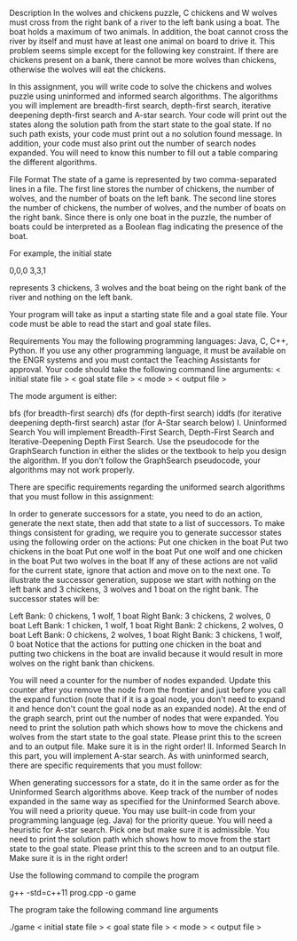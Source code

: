 Description
In the wolves and chickens puzzle, C chickens and W wolves must cross from the right bank of a river to the left bank using a boat. The boat holds a maximum of two animals. In addition, the boat cannot cross the river by itself and must have at least one animal on board to drive it. This problem seems simple except for the following key constraint. If there are chickens present on a bank, there cannot be more wolves than chickens, otherwise the wolves will eat the chickens.

In this assignment, you will write code to solve the chickens and wolves puzzle using uninformed and informed search algorithms. The algorithms you will implement are breadth-first search, depth-first search, iterative deepening depth-first search and A-star search. Your code will print out the states along the solution path from the start state to the goal state. If no such path exists, your code must print out a no solution found message. In addition, your code must also print out the number of search nodes expanded. You will need to know this number to fill out a table comparing the different algorithms.

File Format
The state of a game is represented by two comma-separated lines in a file. The first line stores the number of chickens, the number of wolves, and the number of boats on the left bank. The second line stores the number of chickens, the number of wolves, and the number of boats on the right bank. Since there is only one boat in the puzzle, the number of boats could be interpreted as a Boolean flag indicating the presence of the boat.

For example, the initial state

0,0,0
3,3,1

represents 3 chickens, 3 wolves and the boat being on the right bank of the river and nothing on the left bank.

Your program will take as input a starting state file and a goal state file. Your code must be able to read the start and goal state files.

Requirements
You may the following programming languages: Java, C, C++, Python. If you use any other programming language, it must be available on the ENGR systems and you must contact the Teaching Assistants for approval. Your code should take the following command line arguments:
< initial state file > < goal state file > < mode > < output file >

The mode argument is either:

bfs (for breadth-first search)
dfs (for depth-first search)
iddfs (for iterative deepening depth-first search)
astar (for A-Star search below)
I. Uninformed Search
You will implement Breadth-First Search, Depth-First Search and Iterative-Deepening Depth First Search. Use the pseudocode for the GraphSearch function in either the slides or the textbook to help you design the algorithm. If you don't follow the GraphSearch pseudocode, your algorithms may not work properly.

There are specific requirements regarding the uniformed search algorithms that you must follow in this assignment:

In order to generate successors for a state, you need to do an action, generate the next state, then add that state to a list of successors. To make things consistent for grading, we require you to generate successor states using the following order on the actions:
Put one chicken in the boat
Put two chickens in the boat
Put one wolf in the boat
Put one wolf and one chicken in the boat
Put two wolves in the boat
If any of these actions are not valid for the current state, ignore that action and move on to the next one. To illustrate the successor generation, suppose we start with nothing on the left bank and 3 chickens, 3 wolves and 1 boat on the right bank. The successor states will be:

Left Bank: 0 chickens, 1 wolf, 1 boat Right Bank: 3 chickens, 2 wolves, 0 boat
Left Bank: 1 chicken, 1 wolf, 1 boat Right Bank: 2 chickens, 2 wolves, 0 boat
Left Bank: 0 chickens, 2 wolves, 1 boat Right Bank: 3 chickens, 1 wolf, 0 boat
Notice that the actions for putting one chicken in the boat and putting two chickens in the boat are invalid because it would result in more wolves on the right bank than chickens.

You will need a counter for the number of nodes expanded. Update this counter after you remove the node from the frontier and just before you call the expand function (note that if it is a goal node, you don't need to expand it and hence don't count the goal node as an expanded node). At the end of the graph search, print out the number of nodes that were expanded.
You need to print the solution path which shows how to move the chickens and wolves from the start state to the goal state. Please print this to the screen and to an output file. Make sure it is in the right order!
II. Informed Search
In this part, you will implement A-star search. As with uninformed search, there are specific requirements that you must follow:

When generating successors for a state, do it in the same order as for the Uninformed Search algorithms above.
Keep track of the number of nodes expanded in the same way as specified for the Uninformed Search above.
You will need a priority queue. You may use built-in code from your programming language (eg. Java) for the priority queue.
You will need a heuristic for A-star search. Pick one but make sure it is admissible.
You need to print the solution path which shows how to move from the start state to the goal state. Please print this to the screen and to an output file. Make sure it is in the right order!



Use the following command to compile the program 

g++ -std=c++11 prog.cpp -o game

The program take the following command line arguments

./game < initial state file > < goal state file > < mode > < output file >

